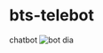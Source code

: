 # bts-telebot
chatbot
![bot dia](https://user-images.githubusercontent.com/107154559/213836058-391a8b82-7f09-49ab-ac94-3dc79bf4cc4c.PNG)

